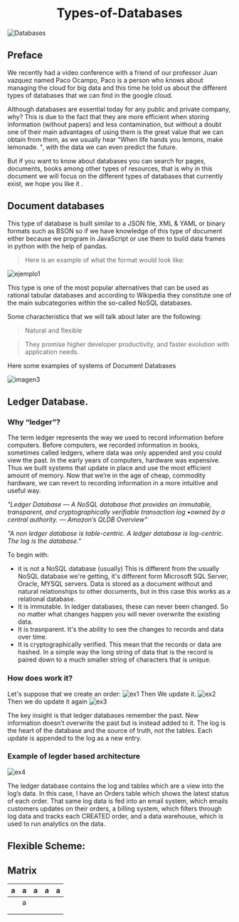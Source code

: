 <h1><center>Types-of-Databases</center></h1>

![Databases](http://www.blackboxpartners.com/wp-content/uploads/database-word-cloud.jpg#center)

## Preface
We recently had a video conference with a friend of our professor Juan vazquez named Paco Ocampo, Paco is a person who knows about managing the cloud for big data and this time he told us about the different types of databases that we can find in the google cloud.

Although databases are essential today for any public and private company, why? This is due to the fact that they are more efficient when storing information (without papers) and less contamination, but without a doubt one of their main advantages of using them is the great value that we can obtain from them, as we usually hear "When life hands you lemons, make lemonade. ", with the data we can even predict the future.

But if you want to know about databases you can search for pages, documents, books among other types of resources, that is why in this document we will focus on the different types of databases that currently exist, we hope you like it .


## Document databases

This type of database is built similar to a JSON file,
XML & YAML or binary formats such as BSON so if we have knowledge of this type of document either because we program in JavaScript or use them to build data frames in python with the help of pandas.

> Here is an example of what the format would look like:

![ejemplo1](https://webassets.mongodb.com/_com_assets/cms/Code%20Snippet%20545%20x%20330@4x-zgzlrug0va.png)


This type is one of the most popular alternatives that can be used as rational tabular databases and according to Wikipedia they constitute one of the main subcategories within the so-called NoSQL databases.

Some characteristics that we will talk about later are the following:

> Natural and flexible 

> They promise higher developer productivity, and faster evolution with application needs.

Here some examples of systems of Document Databases

![imagen3](https://www.practicalecommerce.com/wp-content/uploads/2016/07/070116-nosql-db-570x276.png)

## Ledger Database.
### Why “ledger”?

The term ledger represents the way we used to record information before computers. Before computers, we recorded information in books, sometimes called ledgers, where data was only appended and you could view the past. In the early years of computers, hardware was expensive. Thus we built systems that update in place and use the most efficient amount of memory. Now that we’re in the age of cheap, commodity hardware, we can revert to recording information in a more intuitive and useful way.

*"Ledger Database — A NoSQL database that provides an immutable, transparent, and cryptographically verifiable transaction log •owned by a central authority. — Amazon’s QLDB Overview"*

*"A non ledger database is table-centric. A ledger database is log-centric. The log is the database."*

To begin with:
* it is not a NoSQL database (usually)
This is different from the usually NoSQL database we're getting, it's different form Microsoft SQL Server, Oracle, MYSQL servers.
Data is stored as a document without and natural relationships to other documents, but in this case this works as a relational database. 
* It is immutable.
In ledger databases, these can never been changed. So no matter what changes happen you will never overwrite the existing data. 
* It is trasnparent.
It's the ability to see the changes to records and data over time. 
* It is cryptographically verified.
This mean that the records or data are hashed. In a simple way the long string of data that is the record is paired down to a much smaller string of characters that is unique. 

### How does work it?
Let's suppose that we create an order:
![ex1](https://ivan.mw/images/ledger-1.jpg)
Then We update it.
![ex2](https://ivan.mw/images/ledger-2.jpg)
Then we do update it again
![ex3](https://ivan.mw/images/ledger-3.jpg)

The key insight is that ledger databases remember the past. New information doesn’t overwrite the past but is instead added to it. The log is the heart of the database and the source of truth, not the tables. Each update is appended to the log as a new entry.
### Example of legder based architecture
![ex4](https://ivan.mw/images/ledger-4.jpg)

The ledger database contains the log and tables which are a view into the log’s data. In this case, I have an Orders table which shows the latest status of each order. That same log data is fed into an email system, which emails customers updates on their orders, a billing system, which filters through log data and tracks each CREATED order, and a data warehouse, which is used to run analytics on the data.


## Flexible Scheme:


## Matrix 
| a | a | a | a | a |
|---|---|---|---|---|
|   | a |   |   |   |
|   |   |   |   |   |
|   |   |   |   |   |
